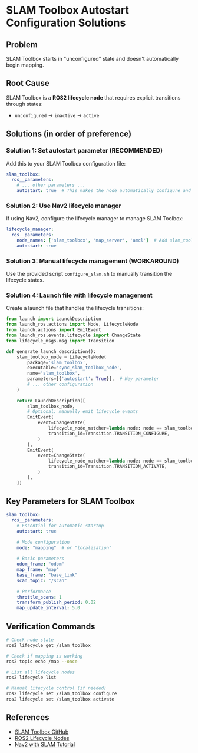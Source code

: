 # SLAM Toolbox Autostart Configuration Solutions

## Problem
SLAM Toolbox starts in "unconfigured" state and doesn't automatically begin mapping.

## Root Cause
SLAM Toolbox is a **ROS2 lifecycle node** that requires explicit transitions through states:
- `unconfigured` → `inactive` → `active`

## Solutions (in order of preference)

### Solution 1: Set autostart parameter (RECOMMENDED)
Add this to your SLAM Toolbox configuration file:

```yaml
slam_toolbox:
  ros__parameters:
    # ... other parameters ...
    autostart: true  # This makes the node automatically configure and activate
```

### Solution 2: Use Nav2 lifecycle manager
If using Nav2, configure the lifecycle manager to manage SLAM Toolbox:

```yaml
lifecycle_manager:
  ros__parameters:
    node_names: ['slam_toolbox', 'map_server', 'amcl']  # Add slam_toolbox here
    autostart: true
```

### Solution 3: Manual lifecycle management (WORKAROUND)
Use the provided script `configure_slam.sh` to manually transition the lifecycle states.

### Solution 4: Launch file with lifecycle management
Create a launch file that handles the lifecycle transitions:

```python
from launch import LaunchDescription
from launch_ros.actions import Node, LifecycleNode
from launch.actions import EmitEvent
from launch_ros.events.lifecycle import ChangeState
from lifecycle_msgs.msg import Transition

def generate_launch_description():
    slam_toolbox_node = LifecycleNode(
        package='slam_toolbox',
        executable='sync_slam_toolbox_node',
        name='slam_toolbox',
        parameters=[{'autostart': True}],  # Key parameter
        # ... other configuration
    )
    
    return LaunchDescription([
        slam_toolbox_node,
        # Optional: manually emit lifecycle events
        EmitEvent(
            event=ChangeState(
                lifecycle_node_matcher=lambda node: node == slam_toolbox_node,
                transition_id=Transition.TRANSITION_CONFIGURE,
            )
        ),
        EmitEvent(
            event=ChangeState(
                lifecycle_node_matcher=lambda node: node == slam_toolbox_node,
                transition_id=Transition.TRANSITION_ACTIVATE,
            )
        ),
    ])
```

## Key Parameters for SLAM Toolbox

```yaml
slam_toolbox:
  ros__parameters:
    # Essential for automatic startup
    autostart: true
    
    # Mode configuration
    mode: "mapping"  # or "localization"
    
    # Basic parameters
    odom_frame: "odom"
    map_frame: "map"
    base_frame: "base_link"
    scan_topic: "/scan"
    
    # Performance
    throttle_scans: 1
    transform_publish_period: 0.02
    map_update_interval: 5.0
```

## Verification Commands

```bash
# Check node state
ros2 lifecycle get /slam_toolbox

# Check if mapping is working
ros2 topic echo /map --once

# List all lifecycle nodes
ros2 lifecycle list

# Manual lifecycle control (if needed)
ros2 lifecycle set /slam_toolbox configure
ros2 lifecycle set /slam_toolbox activate
```

## References
- [SLAM Toolbox GitHub](https://github.com/SteveMacenski/slam_toolbox)
- [ROS2 Lifecycle Nodes](https://design.ros2.org/articles/node_lifecycle.html)
- [Nav2 with SLAM Tutorial](https://navigation.ros.org/tutorials/docs/navigation2_with_slam.html)
